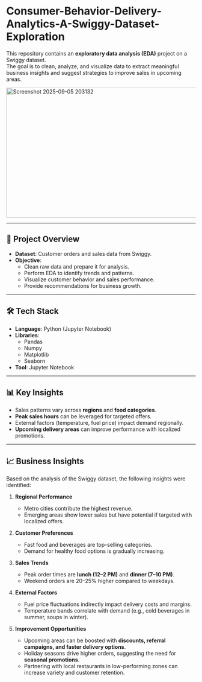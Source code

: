 # Consumer-Behavior-Delivery-Analytics-A-Swiggy-Dataset-Exploration

This repository contains an **exploratory data analysis (EDA)** project on a Swiggy dataset.  
The goal is to clean, analyze, and visualize data to extract meaningful business insights and suggest strategies to improve sales in upcoming areas.  

<img width="538" height="345" alt="Screenshot 2025-09-05 203132" src="https://github.com/user-attachments/assets/ba3b40c5-b725-490c-b7cd-a95b7d935462" />

---

## 📌 Project Overview  
- **Dataset**: Customer orders and sales data from Swiggy.  
- **Objective**:  
  - Clean raw data and prepare it for analysis.  
  - Perform EDA to identify trends and patterns.  
  - Visualize customer behavior and sales performance.  
  - Provide recommendations for business growth.  

---

## 🛠️ Tech Stack  
- **Language**: Python (Jupyter Notebook)  
- **Libraries**:  
  - Pandas  
  - Numpy  
  - Matplotlib  
  - Seaborn  
- **Tool**: Jupyter Notebook  

---

## 📊 Key Insights  
- Sales patterns vary across **regions** and **food categories**.  
- **Peak sales hours** can be leveraged for targeted offers.  
- External factors (temperature, fuel price) impact demand regionally.  
- **Upcoming delivery areas** can improve performance with localized promotions.  

---

## 📈 Business Insights  

Based on the analysis of the Swiggy dataset, the following insights were identified:  

1. **Regional Performance**  
   - Metro cities contribute the highest revenue.  
   - Emerging areas show lower sales but have potential if targeted with localized offers.  

2. **Customer Preferences**  
   - Fast food and beverages are top-selling categories.  
   - Demand for healthy food options is gradually increasing.  

3. **Sales Trends**  
   - Peak order times are **lunch (12–2 PM)** and **dinner (7–10 PM)**.  
   - Weekend orders are 20–25% higher compared to weekdays.  

4. **External Factors**  
   - Fuel price fluctuations indirectly impact delivery costs and margins.  
   - Temperature bands correlate with demand (e.g., cold beverages in summer, soups in winter).  

5. **Improvement Opportunities**  
   - Upcoming areas can be boosted with **discounts, referral campaigns, and faster delivery options**.  
   - Holiday seasons drive higher orders, suggesting the need for **seasonal promotions**.  
   - Partnering with local restaurants in low-performing zones can increase variety and customer retention.  


